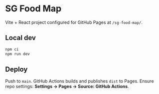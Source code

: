 # SG Food Map
Vite + React project configured for GitHub Pages at `/sg-food-map/`.

## Local dev
```bash
npm ci
npm run dev
```

## Deploy
Push to `main`. GitHub Actions builds and publishes `dist` to Pages.
Ensure repo settings: **Settings → Pages → Source: GitHub Actions**.
